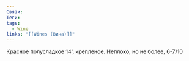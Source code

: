 ```yaml
---
Связи: 
Теги: 
tags:
  - Wine
links: "[[Wines (Вина)]]"
---
```

Красное полусладкое 14', крепленое. 
	Неплохо, но не более, 6-7/10